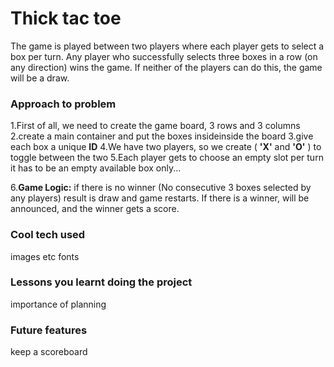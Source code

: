 # Thick tac toe

The game is played between two players where each player gets to select a box per turn. Any player who successfully selects three boxes in a row (on any direction) wins the game.
If neither of the players can do this, the game will be a draw.

### Approach to problem

1.First of all, we need to create the game board, 3 rows and 3 columns
2.create a main container and put the boxes insideinside the board
3.give each box a unique **ID**
4.We have two players, so we create ( **'X'** and **'O'** ) to toggle between the two
5.Each player gets to choose an empty slot per turn it has to be an empty available box only...

6.**Game Logic:** if there is no winner (No consecutive 3 boxes selected by any players) result is draw and game restarts.
If there is a winner, will be announced, and the winner gets a score.

### Cool tech used

images etc
fonts

### Lessons you learnt doing the project

importance of planning

### Future features

keep a scoreboard

